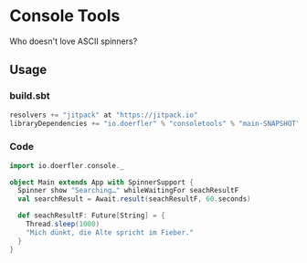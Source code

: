 # Console Tools

Who doesn't love ASCII spinners?

## Usage

### build.sbt

```scala
resolvers += "jitpack" at "https://jitpack.io"
libraryDependencies += "io.doerfler" % "consoletools" % "main-SNAPSHOT"
```

### Code

```scala
import io.doerfler.console._

object Main extends App with SpinnerSupport {
  Spinner show "Searching…" whileWaitingFor seachResultF
  val searchResult = Await.result(seachResultF, 60.seconds)

  def seachResultF: Future[String] = {
    Thread.sleep(1000)
    "Mich dünkt, die Alte spricht im Fieber."
  }
}
```
